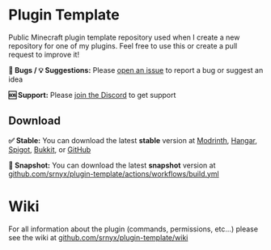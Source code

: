 # Plugin Template

Public Minecraft plugin template repository used when I create a new repository for one of my plugins. Feel free to use this or create a pull request to improve it!

**🐛 Bugs / 💡 Suggestions:** Please [open an issue](https://github.com/srnyx/plugin-template/issues/new/choose) to report a bug or suggest an idea

**🆘 Support:** Please [join the Discord](https://srnyx.com/discord) to get support

## Download

**✅ Stable:** You can download the latest **stable** version at [Modrinth](https://modrinth.com/plugin/plugin-template), [Hangar](https://hangar.papermc.io/srnyx/PluginTemplate), [Spigot](https://spigotmc.org/resources/123456), [Bukkit](https://dev.bukkit.org/projects/plugin-template), or [GitHub](https://github.com/srnyx/plugin-template/releases)

**🚧 Snapshot:** You can download the latest **snapshot** version at [github.com/srnyx/plugin-template/actions/workflows/build.yml](https://github.com/srnyx/plugin-template/actions/workflows/build.yml)

# Wiki

For all information about the plugin (commands, permissions, etc...) please see the wiki at [github.com/srnyx/plugin-template/wiki](https://github.com/srnyx/plugin-template/wiki)
